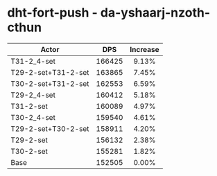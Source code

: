 # dht-fort-push - da-yshaarj-nzoth-cthun
| Actor | DPS | Increase |
|---|:---:|:---:|
|T31-2_4-set|166425|9.13%|
|T29-2-set+T31-2-set|163865|7.45%|
|T30-2-set+T31-2-set|162553|6.59%|
|T29-2_4-set|160412|5.18%|
|T31-2-set|160089|4.97%|
|T30-2_4-set|159540|4.61%|
|T29-2-set+T30-2-set|158911|4.20%|
|T29-2-set|156132|2.38%|
|T30-2-set|155281|1.82%|
|Base|152505|0.00%|

